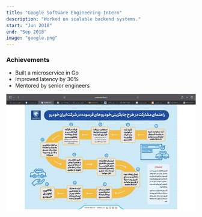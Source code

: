 ```yaml
---
title: "Google Software Engineering Intern"
description: "Worked on scalable backend systems."
start: "Jun 2018"
end: "Sep 2018"
image: "google.png"
---
```

### Achievements
- Built a microservice in Go
- Improved latency by 30%
- Mentored by senior engineers

![Google Logo](images/google.jpg)
